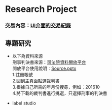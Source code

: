 # Research Project
### 交易內容：[UI介面的交易紀錄](https://mumbai.polygonscan.com/address/0xcc4769A4F0367d884177b041A7cd4E3bEF5Afa21)
## 專題研究

* 以下為資料來源<br>
刑事判決書來源：[司法院資料開放平台](https://opendata.judicial.gov.tw/dataset/detail?datasetId=27959)<br>
開放平台使用說明：[Source.pptx](https://github.com/Jason901008/Research-Project/blob/main/Research%20Project/Source/Source.pptx)<br>
1.註冊帳號<br>
2.回到主頁面點選裁判書<br>
3.根據自己所需的年月份搜尋，例如：201610<br>
4.將下載的裁判書進行挑選，只選擇刑事的判決書<br>

* label studio<br>




















